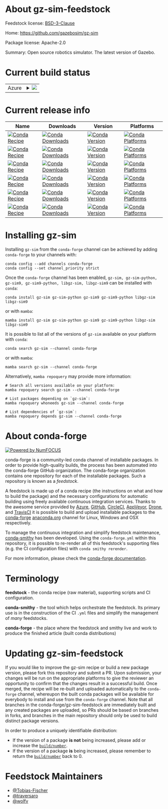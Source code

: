 About gz-sim-feedstock
======================

Feedstock license: [BSD-3-Clause](https://github.com/conda-forge/gz-sim-feedstock/blob/main/LICENSE.txt)

Home: https://github.com/gazebosim/gz-sim

Package license: Apache-2.0

Summary: Open source robotics simulator. The latest version of Gazebo.

Current build status
====================


<table>
    
  <tr>
    <td>Azure</td>
    <td>
      <details>
        <summary>
          <a href="https://dev.azure.com/conda-forge/feedstock-builds/_build/latest?definitionId=17793&branchName=main">
            <img src="https://dev.azure.com/conda-forge/feedstock-builds/_apis/build/status/gz-sim-feedstock?branchName=main">
          </a>
        </summary>
        <table>
          <thead><tr><th>Variant</th><th>Status</th></tr></thead>
          <tbody><tr>
              <td>linux_64</td>
              <td>
                <a href="https://dev.azure.com/conda-forge/feedstock-builds/_build/latest?definitionId=17793&branchName=main">
                  <img src="https://dev.azure.com/conda-forge/feedstock-builds/_apis/build/status/gz-sim-feedstock?branchName=main&jobName=linux&configuration=linux%20linux_64_" alt="variant">
                </a>
              </td>
            </tr><tr>
              <td>linux_aarch64</td>
              <td>
                <a href="https://dev.azure.com/conda-forge/feedstock-builds/_build/latest?definitionId=17793&branchName=main">
                  <img src="https://dev.azure.com/conda-forge/feedstock-builds/_apis/build/status/gz-sim-feedstock?branchName=main&jobName=linux&configuration=linux%20linux_aarch64_" alt="variant">
                </a>
              </td>
            </tr><tr>
              <td>linux_ppc64le</td>
              <td>
                <a href="https://dev.azure.com/conda-forge/feedstock-builds/_build/latest?definitionId=17793&branchName=main">
                  <img src="https://dev.azure.com/conda-forge/feedstock-builds/_apis/build/status/gz-sim-feedstock?branchName=main&jobName=linux&configuration=linux%20linux_ppc64le_" alt="variant">
                </a>
              </td>
            </tr><tr>
              <td>osx_64</td>
              <td>
                <a href="https://dev.azure.com/conda-forge/feedstock-builds/_build/latest?definitionId=17793&branchName=main">
                  <img src="https://dev.azure.com/conda-forge/feedstock-builds/_apis/build/status/gz-sim-feedstock?branchName=main&jobName=osx&configuration=osx%20osx_64_" alt="variant">
                </a>
              </td>
            </tr><tr>
              <td>osx_arm64</td>
              <td>
                <a href="https://dev.azure.com/conda-forge/feedstock-builds/_build/latest?definitionId=17793&branchName=main">
                  <img src="https://dev.azure.com/conda-forge/feedstock-builds/_apis/build/status/gz-sim-feedstock?branchName=main&jobName=osx&configuration=osx%20osx_arm64_" alt="variant">
                </a>
              </td>
            </tr><tr>
              <td>win_64</td>
              <td>
                <a href="https://dev.azure.com/conda-forge/feedstock-builds/_build/latest?definitionId=17793&branchName=main">
                  <img src="https://dev.azure.com/conda-forge/feedstock-builds/_apis/build/status/gz-sim-feedstock?branchName=main&jobName=win&configuration=win%20win_64_" alt="variant">
                </a>
              </td>
            </tr>
          </tbody>
        </table>
      </details>
    </td>
  </tr>
</table>

Current release info
====================

| Name | Downloads | Version | Platforms |
| --- | --- | --- | --- |
| [![Conda Recipe](https://img.shields.io/badge/recipe-gz--sim-green.svg)](https://anaconda.org/conda-forge/gz-sim) | [![Conda Downloads](https://img.shields.io/conda/dn/conda-forge/gz-sim.svg)](https://anaconda.org/conda-forge/gz-sim) | [![Conda Version](https://img.shields.io/conda/vn/conda-forge/gz-sim.svg)](https://anaconda.org/conda-forge/gz-sim) | [![Conda Platforms](https://img.shields.io/conda/pn/conda-forge/gz-sim.svg)](https://anaconda.org/conda-forge/gz-sim) |
| [![Conda Recipe](https://img.shields.io/badge/recipe-gz--sim--python-green.svg)](https://anaconda.org/conda-forge/gz-sim-python) | [![Conda Downloads](https://img.shields.io/conda/dn/conda-forge/gz-sim-python.svg)](https://anaconda.org/conda-forge/gz-sim-python) | [![Conda Version](https://img.shields.io/conda/vn/conda-forge/gz-sim-python.svg)](https://anaconda.org/conda-forge/gz-sim-python) | [![Conda Platforms](https://img.shields.io/conda/pn/conda-forge/gz-sim-python.svg)](https://anaconda.org/conda-forge/gz-sim-python) |
| [![Conda Recipe](https://img.shields.io/badge/recipe-gz--sim9-green.svg)](https://anaconda.org/conda-forge/gz-sim9) | [![Conda Downloads](https://img.shields.io/conda/dn/conda-forge/gz-sim9.svg)](https://anaconda.org/conda-forge/gz-sim9) | [![Conda Version](https://img.shields.io/conda/vn/conda-forge/gz-sim9.svg)](https://anaconda.org/conda-forge/gz-sim9) | [![Conda Platforms](https://img.shields.io/conda/pn/conda-forge/gz-sim9.svg)](https://anaconda.org/conda-forge/gz-sim9) |
| [![Conda Recipe](https://img.shields.io/badge/recipe-gz--sim9--python-green.svg)](https://anaconda.org/conda-forge/gz-sim9-python) | [![Conda Downloads](https://img.shields.io/conda/dn/conda-forge/gz-sim9-python.svg)](https://anaconda.org/conda-forge/gz-sim9-python) | [![Conda Version](https://img.shields.io/conda/vn/conda-forge/gz-sim9-python.svg)](https://anaconda.org/conda-forge/gz-sim9-python) | [![Conda Platforms](https://img.shields.io/conda/pn/conda-forge/gz-sim9-python.svg)](https://anaconda.org/conda-forge/gz-sim9-python) |
| [![Conda Recipe](https://img.shields.io/badge/recipe-libgz--sim-green.svg)](https://anaconda.org/conda-forge/libgz-sim) | [![Conda Downloads](https://img.shields.io/conda/dn/conda-forge/libgz-sim.svg)](https://anaconda.org/conda-forge/libgz-sim) | [![Conda Version](https://img.shields.io/conda/vn/conda-forge/libgz-sim.svg)](https://anaconda.org/conda-forge/libgz-sim) | [![Conda Platforms](https://img.shields.io/conda/pn/conda-forge/libgz-sim.svg)](https://anaconda.org/conda-forge/libgz-sim) |
| [![Conda Recipe](https://img.shields.io/badge/recipe-libgz--sim9-green.svg)](https://anaconda.org/conda-forge/libgz-sim9) | [![Conda Downloads](https://img.shields.io/conda/dn/conda-forge/libgz-sim9.svg)](https://anaconda.org/conda-forge/libgz-sim9) | [![Conda Version](https://img.shields.io/conda/vn/conda-forge/libgz-sim9.svg)](https://anaconda.org/conda-forge/libgz-sim9) | [![Conda Platforms](https://img.shields.io/conda/pn/conda-forge/libgz-sim9.svg)](https://anaconda.org/conda-forge/libgz-sim9) |

Installing gz-sim
=================

Installing `gz-sim` from the `conda-forge` channel can be achieved by adding `conda-forge` to your channels with:

```
conda config --add channels conda-forge
conda config --set channel_priority strict
```

Once the `conda-forge` channel has been enabled, `gz-sim, gz-sim-python, gz-sim9, gz-sim9-python, libgz-sim, libgz-sim9` can be installed with `conda`:

```
conda install gz-sim gz-sim-python gz-sim9 gz-sim9-python libgz-sim libgz-sim9
```

or with `mamba`:

```
mamba install gz-sim gz-sim-python gz-sim9 gz-sim9-python libgz-sim libgz-sim9
```

It is possible to list all of the versions of `gz-sim` available on your platform with `conda`:

```
conda search gz-sim --channel conda-forge
```

or with `mamba`:

```
mamba search gz-sim --channel conda-forge
```

Alternatively, `mamba repoquery` may provide more information:

```
# Search all versions available on your platform:
mamba repoquery search gz-sim --channel conda-forge

# List packages depending on `gz-sim`:
mamba repoquery whoneeds gz-sim --channel conda-forge

# List dependencies of `gz-sim`:
mamba repoquery depends gz-sim --channel conda-forge
```


About conda-forge
=================

[![Powered by
NumFOCUS](https://img.shields.io/badge/powered%20by-NumFOCUS-orange.svg?style=flat&colorA=E1523D&colorB=007D8A)](https://numfocus.org)

conda-forge is a community-led conda channel of installable packages.
In order to provide high-quality builds, the process has been automated into the
conda-forge GitHub organization. The conda-forge organization contains one repository
for each of the installable packages. Such a repository is known as a *feedstock*.

A feedstock is made up of a conda recipe (the instructions on what and how to build
the package) and the necessary configurations for automatic building using freely
available continuous integration services. Thanks to the awesome service provided by
[Azure](https://azure.microsoft.com/en-us/services/devops/), [GitHub](https://github.com/),
[CircleCI](https://circleci.com/), [AppVeyor](https://www.appveyor.com/),
[Drone](https://cloud.drone.io/welcome), and [TravisCI](https://travis-ci.com/)
it is possible to build and upload installable packages to the
[conda-forge](https://anaconda.org/conda-forge) [anaconda.org](https://anaconda.org/)
channel for Linux, Windows and OSX respectively.

To manage the continuous integration and simplify feedstock maintenance,
[conda-smithy](https://github.com/conda-forge/conda-smithy) has been developed.
Using the ``conda-forge.yml`` within this repository, it is possible to re-render all of
this feedstock's supporting files (e.g. the CI configuration files) with ``conda smithy rerender``.

For more information, please check the [conda-forge documentation](https://conda-forge.org/docs/).

Terminology
===========

**feedstock** - the conda recipe (raw material), supporting scripts and CI configuration.

**conda-smithy** - the tool which helps orchestrate the feedstock.
                   Its primary use is in the construction of the CI ``.yml`` files
                   and simplify the management of *many* feedstocks.

**conda-forge** - the place where the feedstock and smithy live and work to
                  produce the finished article (built conda distributions)


Updating gz-sim-feedstock
=========================

If you would like to improve the gz-sim recipe or build a new
package version, please fork this repository and submit a PR. Upon submission,
your changes will be run on the appropriate platforms to give the reviewer an
opportunity to confirm that the changes result in a successful build. Once
merged, the recipe will be re-built and uploaded automatically to the
`conda-forge` channel, whereupon the built conda packages will be available for
everybody to install and use from the `conda-forge` channel.
Note that all branches in the conda-forge/gz-sim-feedstock are
immediately built and any created packages are uploaded, so PRs should be based
on branches in forks, and branches in the main repository should only be used to
build distinct package versions.

In order to produce a uniquely identifiable distribution:
 * If the version of a package **is not** being increased, please add or increase
   the [``build/number``](https://docs.conda.io/projects/conda-build/en/latest/resources/define-metadata.html#build-number-and-string).
 * If the version of a package **is** being increased, please remember to return
   the [``build/number``](https://docs.conda.io/projects/conda-build/en/latest/resources/define-metadata.html#build-number-and-string)
   back to 0.

Feedstock Maintainers
=====================

* [@Tobias-Fischer](https://github.com/Tobias-Fischer/)
* [@traversaro](https://github.com/traversaro/)
* [@wolfv](https://github.com/wolfv/)

